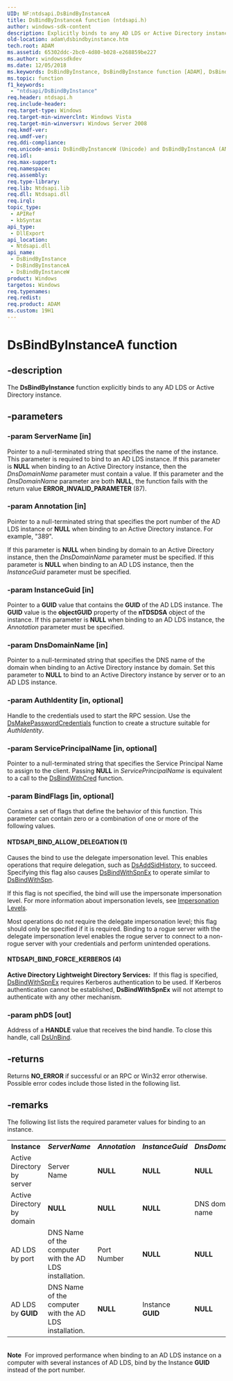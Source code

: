 ```yaml
---
UID: NF:ntdsapi.DsBindByInstanceA
title: DsBindByInstanceA function (ntdsapi.h)
author: windows-sdk-content
description: Explicitly binds to any AD LDS or Active Directory instance.
old-location: adam\dsbindbyinstance.htm
tech.root: ADAM
ms.assetid: 65302ddc-2bc0-4d80-b028-e268859be227
ms.author: windowssdkdev
ms.date: 12/05/2018
ms.keywords: DsBindByInstance, DsBindByInstance function [ADAM], DsBindByInstanceA, DsBindByInstanceW, NTDSAPI_BIND_ALLOW_DELEGATION, NTDSAPI_BIND_FORCE_KERBEROS, adam.dsbindbyinstance, ntdsapi/DsBindByInstance, ntdsapi/DsBindByInstanceA, ntdsapi/DsBindByInstanceW
ms.topic: function
f1_keywords: 
 - "ntdsapi/DsBindByInstance"
req.header: ntdsapi.h
req.include-header: 
req.target-type: Windows
req.target-min-winverclnt: Windows Vista
req.target-min-winversvr: Windows Server 2008
req.kmdf-ver: 
req.umdf-ver: 
req.ddi-compliance: 
req.unicode-ansi: DsBindByInstanceW (Unicode) and DsBindByInstanceA (ANSI)
req.idl: 
req.max-support: 
req.namespace: 
req.assembly: 
req.type-library: 
req.lib: Ntdsapi.lib
req.dll: Ntdsapi.dll
req.irql: 
topic_type:
 - APIRef
 - kbSyntax
api_type:
 - DllExport
api_location:
 - Ntdsapi.dll
api_name:
 - DsBindByInstance
 - DsBindByInstanceA
 - DsBindByInstanceW
product: Windows
targetos: Windows
req.typenames: 
req.redist: 
req.product: ADAM
ms.custom: 19H1
---
```


# DsBindByInstanceA function


## -description


The <b>DsBindByInstance</b> function 
   explicitly binds to any AD LDS or Active Directory instance.


## -parameters




### -param ServerName [in]

Pointer to a null-terminated string that specifies the name of the instance. This parameter is required to 
      bind to an AD LDS instance. If this parameter is <b>NULL</b> when binding to an Active 
      Directory instance, then the <i>DnsDomainName</i> parameter must contain a value. If this 
      parameter and the <i>DnsDomainName</i> parameter are both <b>NULL</b>, the 
      function fails with the return value <b>ERROR_INVALID_PARAMETER</b> (87).


### -param Annotation [in]

Pointer to a null-terminated string that specifies the port number of the AD LDS instance or 
       <b>NULL</b> when binding to an Active Directory instance. For example, 
       "389".

If this parameter is <b>NULL</b> when binding by domain to an Active Directory instance, 
       then the <i>DnsDomainName</i> parameter must be specified. If this parameter is 
       <b>NULL</b> when binding to an AD LDS instance, then the 
       <i>InstanceGuid</i> parameter must be specified.


### -param InstanceGuid [in]

Pointer to a <b>GUID</b> value that contains the <b>GUID</b> of the AD LDS instance. The <b>GUID</b> value is the 
      <b>objectGUID</b> property of the <b>nTDSDSA</b> object of the 
      instance. If this parameter is <b>NULL</b> when binding to an AD LDS instance, the 
      <i>Annotation</i> parameter must be specified.


### -param DnsDomainName [in]

Pointer to a null-terminated string that specifies the DNS name of the domain when binding to an Active 
      Directory instance by domain. Set this parameter to <b>NULL</b> to bind to an Active 
      Directory instance by server or to an AD LDS instance.


### -param AuthIdentity [in, optional]

Handle to the credentials used to start the RPC session. Use the 
      <a href="https://docs.microsoft.com/windows/desktop/api/ntdsapi/nf-ntdsapi-dsmakepasswordcredentialsa">DsMakePasswordCredentials</a> function to create 
      a structure suitable for <i>AuthIdentity</i>.


### -param ServicePrincipalName [in, optional]

Pointer to a null-terminated string that specifies the Service Principal Name to assign to the client. 
      Passing <b>NULL</b> in <i>ServicePrincipalName</i> is equivalent to a call 
      to the <a href="https://docs.microsoft.com/windows/desktop/api/ntdsapi/nf-ntdsapi-dsbindwithcreda">DsBindWithCred</a> function.


### -param BindFlags [in, optional]

Contains a set of flags that define the behavior of this function. This parameter can contain zero or a 
      combination of one or more of the following values.



#### NTDSAPI_BIND_ALLOW_DELEGATION (1)

Causes the bind to use the delegate impersonation level. This enables operations that require 
         delegation, such as <a href="https://docs.microsoft.com/windows/desktop/api/ntdsapi/nf-ntdsapi-dsaddsidhistorya">DsAddSidHistory</a>, to succeed. 
         Specifying this flag also causes <a href="https://docs.microsoft.com/windows/desktop/api/ntdsapi/nf-ntdsapi-dsbindwithspnexa">DsBindWithSpnEx</a> to 
         operate similar to <a href="https://docs.microsoft.com/windows/desktop/api/ntdsapi/nf-ntdsapi-dsbindwithspna">DsBindWithSpn</a>.

If this flag is not specified, the bind will use the impersonate impersonation level. For more 
         information about impersonation levels, see 
         <a href="https://docs.microsoft.com/windows/desktop/com/impersonation-levels">Impersonation Levels</a>.

Most operations do not require the delegate impersonation level; this flag should only be 
         specified if it is required. Binding to a rogue server with the  delegate impersonation level enables the 
         rogue server to connect to a non-rogue server with your credentials and perform unintended operations.



#### NTDSAPI_BIND_FORCE_KERBEROS (4)

<b>Active Directory Lightweight Directory Services:  </b>If this flag is specified, <a href="https://docs.microsoft.com/windows/desktop/api/ntdsapi/nf-ntdsapi-dsbindwithspnexa">DsBindWithSpnEx</a> 
          requires Kerberos authentication to be used. If Kerberos authentication cannot be established, 
          <b>DsBindWithSpnEx</b> will not attempt to authenticate 
          with any other mechanism.


### -param phDS [out]

Address of a <b>HANDLE</b> value that receives the bind handle. To close this handle, 
      call <a href="https://docs.microsoft.com/windows/desktop/api/ntdsapi/nf-ntdsapi-dsunbinda">DsUnBind</a>.


## -returns



Returns <b>NO_ERROR</b> if successful or an RPC or Win32 error otherwise. Possible error codes include those 
      listed in the  following list.




## -remarks



The following list lists the required parameter values for binding to an instance.

<table>
<tr>
<th>Instance</th>
<th><i>ServerName</i></th>
<th><i>Annotation</i></th>
<th><i>InstanceGuid</i></th>
<th><i>DnsDomainName</i></th>
</tr>
<tr>
<td>
Active Directory by server

</td>
<td>
Server Name

</td>
<td>
<b>NULL</b>

</td>
<td>
<b>NULL</b>

</td>
<td>
<b>NULL</b>

</td>
</tr>
<tr>
<td>
Active Directory by domain

</td>
<td>
<b>NULL</b>

</td>
<td>
<b>NULL</b>

</td>
<td>
<b>NULL</b>

</td>
<td>
DNS domain name

</td>
</tr>
<tr>
<td>
AD LDS by port

</td>
<td>
DNS Name of the computer with the AD LDS installation.

</td>
<td>
Port Number

</td>
<td>
<b>NULL</b>

</td>
<td>
<b>NULL</b>

</td>
</tr>
<tr>
<td>
AD LDS by <b>GUID</b>

</td>
<td>
DNS Name of the computer with the AD LDS installation.

</td>
<td>
<b>NULL</b>

</td>
<td>
Instance <b>GUID</b>

</td>
<td>
<b>NULL</b>

</td>
</tr>
</table>
 

<div class="alert"><b>Note</b>  For improved performance when binding to an AD LDS instance on a computer with several instances 
     of AD LDS, bind by the Instance <b>GUID</b> instead of the port number.</div>
<div> </div>


